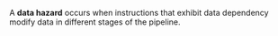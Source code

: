 A **data hazard** occurs when instructions that exhibit data dependency modify data in different stages of the pipeline.